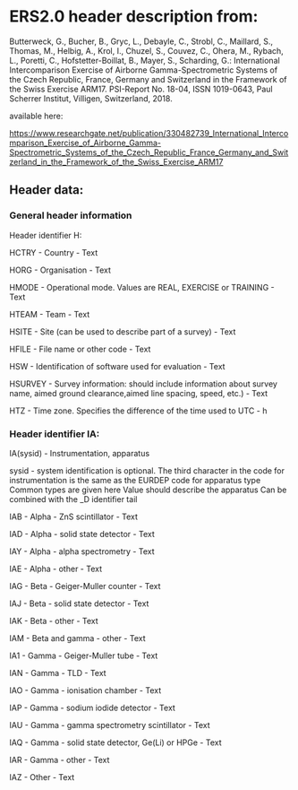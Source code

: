 # ERS2.0 header description from:

Butterweck, G., Bucher, B., Gryc, L., Debayle, C., Strobl, C.,  Maillard, S., Thomas, M., Helbig, A., Krol, I., Chuzel, S., Couvez, C., Ohera, M., Rybach, L., Poretti, C.,  Hofstetter-Boillat, B., Mayer, S., Scharding, G.: International Intercomparison Exercise of Airborne Gamma-Spectrometric Systems of the Czech Republic, France, Germany and Switzerland in the Framework of the Swiss Exercise ARM17. PSI-Report No. 18-04, ISSN 1019-0643, Paul Scherrer Institut, Villigen, Switzerland, 2018.

available here:

https://www.researchgate.net/publication/330482739_International_Intercomparison_Exercise_of_Airborne_Gamma-Spectrometric_Systems_of_the_Czech_Republic_France_Germany_and_Switzerland_in_the_Framework_of_the_Swiss_Exercise_ARM17

## Header data:

### General header information

Header identifier H:

HCTRY - Country - Text

HORG - Organisation - Text

HMODE - Operational mode. Values are REAL, EXERCISE or TRAINING - Text

HTEAM - Team - Text

HSITE - Site (can be used to describe part of a survey) - Text

HFILE - File name or other code - Text

HSW - Identification of software used for evaluation - Text

HSURVEY - Survey information: should include information about survey name, aimed ground clearance,aimed line spacing, speed, etc.) - Text

HTZ - Time zone. Specifies the difference of the time used to UTC - h


### Header identifier IA:

IA(sysid) - Instrumentation, apparatus 

sysid - system identification is optional. The third character in the code for instrumentation is the same as the EURDEP code for apparatus type 
Common types are given here
Value should describe the apparatus
Can be combined with the _D identifier tail

IAB - Alpha - ZnS scintillator - Text

IAD - Alpha - solid state detector - Text

IAY - Alpha - alpha spectrometry - Text

IAE - Alpha - other - Text

IAG - Beta - Geiger-Muller counter - Text

IAJ - Beta - solid state detector - Text

IAK - Beta - other - Text

IAM - Beta and gamma - other - Text

IA1 - Gamma - Geiger-Muller tube - Text

IAN - Gamma - TLD - Text

IAO - Gamma - ionisation chamber - Text

IAP - Gamma - sodium iodide detector - Text

IAU - Gamma - gamma spectrometry scintillator - Text

IAQ - Gamma - solid state detector, Ge(Li) or HPGe - Text

IAR - Gamma - other - Text

IAZ - Other - Text
